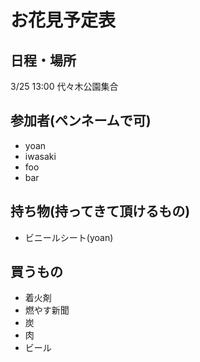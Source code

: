 # お花見予定表

## 日程・場所

3/25 13:00
代々木公園集合

## 参加者(ペンネームで可)

- yoan
- iwasaki
- foo
- bar

## 持ち物(持ってきて頂けるもの)

- ビニールシート(yoan)

## 買うもの

- 着火剤
- 燃やす新聞
- 炭
- 肉
- ビール
